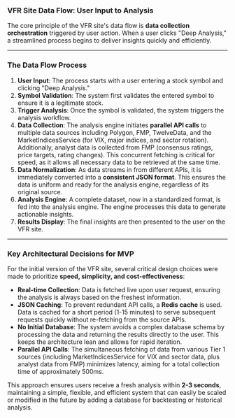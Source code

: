 ### **VFR Site Data Flow: User Input to Analysis**

The core principle of the VFR site's data flow is **data collection orchestration** triggered by user action. When a user clicks "Deep Analysis," a streamlined process begins to deliver insights quickly and efficiently.

***

### **The Data Flow Process**

1.  **User Input**: The process starts with a user entering a stock symbol and clicking "Deep Analysis."
2.  **Symbol Validation**: The system first validates the entered symbol to ensure it is a legitimate stock.
3.  **Trigger Analysis**: Once the symbol is validated, the system triggers the analysis workflow.
4.  **Data Collection**: The analysis engine initiates **parallel API calls** to multiple data sources including Polygon, FMP, TwelveData, and the MarketIndicesService (for VIX, major indices, and sector rotation). Additionally, analyst data is collected from FMP (consensus ratings, price targets, rating changes). This concurrent fetching is critical for speed, as it allows all necessary data to be retrieved at the same time.
5.  **Data Normalization**: As data streams in from different APIs, it is immediately converted into a **consistent JSON format**. This ensures the data is uniform and ready for the analysis engine, regardless of its original source.
6.  **Analysis Engine**: A complete dataset, now in a standardized format, is fed into the analysis engine. The engine processes this data to generate actionable insights.
7.  **Results Display**: The final insights are then presented to the user on the VFR site.

***

### **Key Architectural Decisions for MVP**

For the initial version of the VFR site, several critical design choices were made to prioritize **speed, simplicity, and cost-effectiveness**:

* **Real-time Collection**: Data is fetched live upon user request, ensuring the analysis is always based on the freshest information.
* **JSON Caching**: To prevent redundant API calls, a **Redis cache** is used. Data is cached for a short period (1-15 minutes) to serve subsequent requests quickly without re-fetching from the source APIs.
* **No Initial Database**: The system avoids a complex database schema by processing the data and returning the results directly to the user. This keeps the architecture lean and allows for rapid iteration.
* **Parallel API Calls**: The simultaneous fetching of data from various Tier 1 sources (including MarketIndicesService for VIX and sector data, plus analyst data from FMP) minimizes latency, aiming for a total collection time of approximately 500ms.

This approach ensures users receive a fresh analysis within **2-3 seconds**, maintaining a simple, flexible, and efficient system that can easily be scaled or modified in the future by adding a database for backtesting or historical analysis.